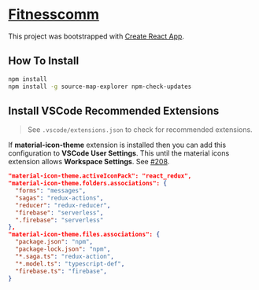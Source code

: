 # [Fitnesscomm](https://fitnesscomm-141108.firebaseapp.com/)

This project was bootstrapped with [Create React App](https://github.com/facebook/create-react-app).

## How To Install

```sh
npm install
npm install -g source-map-explorer npm-check-updates
```

## Install VSCode Recommended Extensions

> See `.vscode/extensions.json` to check for recommended extensions.

If **material-icon-theme** extension is installed then you can add this configuration to **VSCode User Settings**. This until the material icons extension allows **Workspace Settings**. See [#208](https://github.com/PKief/vscode-material-icon-theme/issues/208).

```json
"material-icon-theme.activeIconPack": "react_redux",
"material-icon-theme.folders.associations": {
  "forms": "messages",
  "sagas": "redux-actions",
  "reducer": "redux-reducer",
  "firebase": "serverless",
  ".firebase": "serverless"
},
"material-icon-theme.files.associations": {
  "package.json": "npm",
  "package-lock.json": "npm",
  "*.saga.ts": "redux-action",
  "*.model.ts": "typescript-def",
  "firebase.ts": "firebase",
}
```
